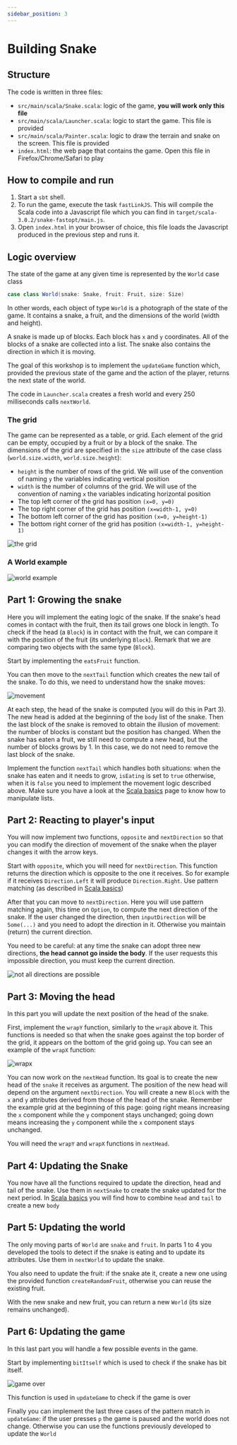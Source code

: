 ```yaml
---
sidebar_position: 3
---
```


# Building Snake

## Structure

The code is written in three files:

 - `src/main/scala/Snake.scala`: logic of the game, **you will work only this file**
 - `src/main/scala/Launcher.scala`: logic to start the game. This file is provided
 - `src/main/scala/Painter.scala`: logic to draw the terrain and snake on the screen. This file is provided
 - `index.html`: the web page that contains the game. Open this file in Firefox/Chrome/Safari to play

## How to compile and run

 1. Start a `sbt` shell. 
 2. To run the game, execute the task `fastLinkJS`. This will compile the Scala code into a Javascript file which you can find in `target/scala-3.0.2/snake-fastopt/main.js`.
 3. Open `index.html` in your browser of choice, this file loads the Javascript produced in the previous step and runs it.

## Logic overview

The state of the game at any given time is represented by the `World` case class

```scala
case class World(snake: Snake, fruit: Fruit, size: Size)
```

In other words, each object of type `World` is a photograph of the state of the
game. It contains a snake, a fruit, and the dimensions of the world (width and
height).

A snake is made up of blocks. Each block has `x` and `y` coordinates.  All of
the blocks of a snake are collected into a list.  The snake also contains the
direction in which it is moving.

The goal of this workshop is to implement the `updateGame` function which,
provided the previous state of the game and the action of the player, returns
the next state of the world.

The code in `Launcher.scala` creates a fresh world and every 250 milliseconds
calls `nextWorld`.

### The grid

The game can be represented as a table, or grid. Each element of the grid can be
empty, occupied by a fruit or by a block of the snake.  The dimensions of the
grid are specified in the `size` attribute of the case class
(`world.size.width`, `world.size.height`):

 - `height` is the number of rows of the grid. We will use of the convention of naming `y` the variables indicating vertical position
 - `width` is the number of columns of the grid. We will use of the convention of naming `x` the variables indicating horizontal position
 - The top left corner of the grid has position `(x=0, y=0)`
 - The top right corner of the grid has position `(x=width-1, y=0)`
 - The bottom left corner of the grid has position `(x=0, y=height-1)`
 - The bottom right corner of the grid has position `(x=width-1, y=height-1)`

![the grid](/img/snake/grid.png)

### A World example

![world example](/img/snake/worldexample.png)

## Part 1: Growing the snake

Here you will implement the eating logic of the snake.  If the snake's head
comes in contact with the fruit, then its tail grows one block in length.  To check if the
head (a `Block`) is in contact with the fruit, we can compare it with the position
of the fruit (its underlying `Block`).  Remark that we are comparing two objects with the
same type (`Block`).

Start by implementing the `eatsFruit` function.

You can then move to the `nextTail` function which creates the new tail of the snake.
To do this, we need to understand how the snake moves:

![movement](/img/snake/movement.png)

At each step, the head of the snake is computed (you will do this in Part 3).
The new head is added at the beginning of the `body` list of the snake.  Then the
last block of the snake is removed to obtain the illusion of movement: the
number of blocks is constant but the position has changed. When the snake has
eaten a fruit, we still need to compute a new head, but the number of blocks
grows by 1. In this case, we do not need to remove the last block of the snake.

Implement the function `nextTail` which handles both situations: when the snake
has eaten and it needs to grow, `isEating` is set to `true` otherwise, when it
is `false` you need to implement the movement logic described above. Make sure
you have a look at the [Scala basics] page to know how to manipulate lists.

## Part 2: Reacting to player's input

You will now implement two functions, `opposite` and `nextDirection` so that you
can modify the direction of movement of the snake when the player changes it
with the arrow keys.

Start with `opposite`, which you will need for `nextDirection`. This function
returns the direction which is opposite to the one it receives. So for example
if it receives `Direction.Left` it will produce `Direction.Right`.  Use pattern
matching (as described in [Scala basics])

After that you can move to `nextDirection`. Here you will use pattern matching again,
this time on `Option`, to compute the next direction of the snake.
If the user changed the direction, then `inputDirection` will be `Some(...)` and you need
to adopt the direction in it. Otherwise you maintain (return) the current direction.

You need to be careful: at any time the snake can adopt three new directions,
**the head cannot go inside the body**. If the user requests this impossible
direction, you must keep the current direction.

![not all directions are possible](/img/snake/nextdirection.png)

## Part 3: Moving the head

In this part you will update the next position of the head of the snake.

First, implement the `wrapY` function, similarly to the `wrapX` above it.
This functions is needed so that when the snake goes against the top border of
the grid, it appears on the bottom of the grid going up.  You can see an example
of the `wrapX` function:

![wrapx](/img/snake/wrapx.png)


You can now work on the `nextHead` function. Its goal is to create the new head
of the `snake` it receives as argument. The position of the new head will depend
on the argument `nextDirection`. You will create a new `Block` with the `x` and
`y` attributes derived from those of the head of the snake.  Remember the
example grid at the beginning of this page: going right means increasing the `x`
component while the `y` component stays unchanged; going down means increasing
the `y` component while the `x` component stays unchanged.

You will need the `wrapY` and `wrapX` functions in `nextHead`.

## Part 4: Updating the Snake

You now have all the functions required to update the direction, head and tail
of the snake.  Use them in `nextSnake` to create the snake updated for the next
period. In [Scala basics] you will find how to combine `head` and `tail` to
create a new `body`

## Part 5: Updating the world

The only moving parts of `World` are `snake` and `fruit`. In parts 1 to 4 you
developed the tools to detect if the snake is eating and to update its attributes.  Use them
in `nextWorld` to update the snake.

You also need to update the fruit: if the snake ate it, create a new one using
the provided function `createRandomFruit`, otherwise you can reuse the existing
fruit.

With the new snake and new fruit, you can return a new `World` (its size remains unchanged).

## Part 6: Updating the game

In this last part you will handle a few possible events in the game.

Start by implementing `bitItself` which is used to check if the snake has bit
itself.

![game over](/img/snake/bititself.png)

This function is used in `updateGame` to check if the game is over

Finally you can implement the last three cases of the pattern match in
`updateGame`: if the user presses `p` the game is paused and the world does not
change.  Otherwise you can use the functions previously developed to update the
`World`

[Scala basics]: docs/snake/scala-basics
